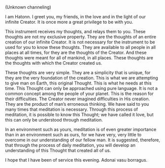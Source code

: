 <p class="channel-type">(Unknown channeling)</p>
<p>I am Hatonn. I greet you, my friends, in the love and in the light of our infinite Creator. It is once more a great privilege to be with you.</p>
<p>This instrument receives my thoughts, and relays them to you. These thoughts are not my exclusive property. They are the thoughts of an entire creation of our infinite Creator. It is not necessary for the instrument to be used for you to know these thoughts. They are available to all people in all places at all times, for they are the thoughts of the Creator. And these thoughts were meant for all of mankind, in all places. These thoughts are the thoughts with which the Creator created us.</p>
<p>These thoughts are very simple. They are a simplicity that is unique, for they are the very foundation of the creation. This is what we are attempting to give man on Earth, this original Thought. This is what he needs at this time. This Thought can only be approached using pure language. It is not a common concept among the people of your planet. This is the reason for their difficulties. The Creator never imagined difficulties in His creation. They are the product of man’s erroneous thinking. We have said to you many times that meditation is necessary. Through this process of meditation, it is possible to know this Thought; we have called it love, but this can only be understood through meditation.</p>
<p>In an environment such as yours, meditation is of even greater importance than in an environment such as ours, for we have very, very little to overcome in our understanding of our fellow man. It is suggested, therefore, that through the process of daily meditation, you will develop an understanding of this Thought that created all of us.</p>
<p>I hope that I have been of service this evening. Adonai vasu borragus.</p>